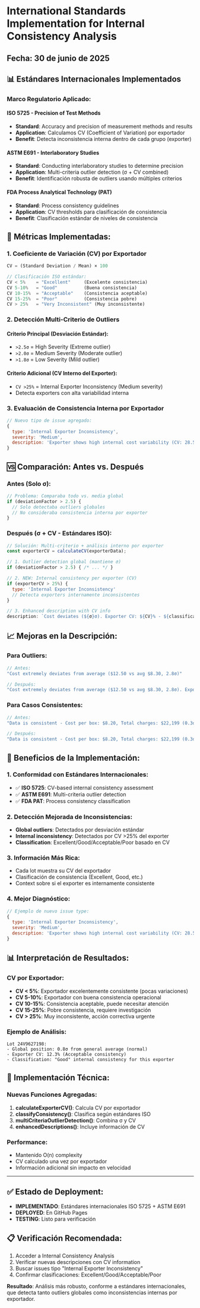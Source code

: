 # International Standards Implementation for Internal Consistency Analysis

## Fecha: 30 de junio de 2025

## 📊 **Estándares Internacionales Implementados**

### **Marco Regulatorio Aplicado:**

#### **ISO 5725 - Precision of Test Methods**
- **Standard**: Accuracy and precision of measurement methods and results
- **Application**: Calculamos CV (Coefficient of Variation) por exportador
- **Benefit**: Detecta inconsistencia interna dentro de cada grupo (exporter)

#### **ASTM E691 - Interlaboratory Studies**  
- **Standard**: Conducting interlaboratory studies to determine precision
- **Application**: Multi-criteria outlier detection (σ + CV combined)
- **Benefit**: Identificación robusta de outliers usando múltiples criterios

#### **FDA Process Analytical Technology (PAT)**
- **Standard**: Process consistency guidelines
- **Application**: CV thresholds para clasificación de consistencia
- **Benefit**: Clasificación estándar de niveles de consistencia

## 🔬 **Métricas Implementadas:**

### **1. Coeficiente de Variación (CV) por Exportador**
```javascript
CV = (Standard Deviation / Mean) × 100

// Clasificación ISO estándar:
CV < 5%    = "Excellent"     (Excelente consistencia)
CV 5-10%   = "Good"          (Buena consistencia)  
CV 10-15%  = "Acceptable"    (Consistencia aceptable)
CV 15-25%  = "Poor"          (Consistencia pobre)
CV > 25%   = "Very Inconsistent" (Muy inconsistente)
```

### **2. Detección Multi-Criterio de Outliers**

#### **Criterio Principal (Desviación Estándar):**
- `>2.5σ` = High Severity (Extreme outlier)
- `>2.0σ` = Medium Severity (Moderate outlier)
- `>1.8σ` = Low Severity (Mild outlier)

#### **Criterio Adicional (CV Interno del Exporter):**
- `CV >25%` = Internal Exporter Inconsistency (Medium severity)
- Detecta exporters con alta variabilidad interna

### **3. Evaluación de Consistencia Interna por Exportador**
```javascript
// Nuevo tipo de issue agregado:
{
  type: 'Internal Exporter Inconsistency',
  severity: 'Medium',
  description: 'Exporter shows high internal cost variability (CV: 28.5%) - ISO standard: >25% = very inconsistent'
}
```

## 🆚 **Comparación: Antes vs. Después**

### **Antes (Solo σ):**
```javascript
// Problema: Comparaba todo vs. media global
if (deviationFactor > 2.5) {
  // Solo detectaba outliers globales
  // No consideraba consistencia interna por exporter
}
```

### **Después (σ + CV - Estándares ISO):**
```javascript
// Solución: Multi-criterio + análisis interno por exporter
const exporterCV = calculateCV(exporterData);

// 1. Outlier detection global (mantiene σ)
if (deviationFactor > 2.5) { /* ... */ }

// 2. NEW: Internal consistency per exporter (CV)
if (exporterCV > 25%) {
  type: 'Internal Exporter Inconsistency'
  // Detecta exporters internamente inconsistentes
}

// 3. Enhanced description with CV info
description: `Cost deviates (${σ}σ). Exporter CV: ${CV}% - ${classification}`
```

## 📈 **Mejoras en la Descripción:**

### **Para Outliers:**
```javascript
// Antes:
"Cost extremely deviates from average ($12.50 vs avg $8.30, 2.8σ)"

// Después:
"Cost extremely deviates from average ($12.50 vs avg $8.30, 2.8σ). Exporter CV: 15.2% - Acceptable"
```

### **Para Casos Consistentes:**
```javascript
// Antes:
"Data is consistent - Cost per box: $8.20, Total charges: $22,199 (0.3σ from avg $8.30)"

// Después:
"Data is consistent - Cost per box: $8.20, Total charges: $22,199 (0.3σ from avg $8.30, CV: 8.5% - Good)"
```

## 🎯 **Beneficios de la Implementación:**

### **1. Conformidad con Estándares Internacionales:**
- ✅ **ISO 5725**: CV-based internal consistency assessment
- ✅ **ASTM E691**: Multi-criteria outlier detection
- ✅ **FDA PAT**: Process consistency classification

### **2. Detección Mejorada de Inconsistencias:**
- **Global outliers**: Detectados por desviación estándar
- **Internal inconsistency**: Detectados por CV >25% del exporter
- **Classification**: Excellent/Good/Acceptable/Poor basado en CV

### **3. Información Más Rica:**
- Cada lot muestra su CV del exportador
- Clasificación de consistencia (Excellent, Good, etc.)
- Context sobre si el exporter es internamente consistente

### **4. Mejor Diagnóstico:**
```javascript
// Ejemplo de nuevo issue type:
{
  type: 'Internal Exporter Inconsistency',
  severity: 'Medium',
  description: 'Exporter shows high internal cost variability (CV: 28.5%) - ISO standard: >25% = very inconsistent'
}
```

## 📊 **Interpretación de Resultados:**

### **CV por Exportador:**
- **CV < 5%**: Exportador excelentemente consistente (pocas variaciones)
- **CV 5-10%**: Exportador con buena consistencia operacional
- **CV 10-15%**: Consistencia aceptable, puede necesitar atención
- **CV 15-25%**: Pobre consistencia, requiere investigación
- **CV > 25%**: Muy inconsistente, acción correctiva urgente

### **Ejemplo de Análisis:**
```
Lot 24V9627198:
- Global position: 0.8σ from general average (normal)
- Exporter CV: 12.3% (Acceptable consistency)
- Classification: "Good" internal consistency for this exporter
```

## 🚀 **Implementación Técnica:**

### **Nuevas Funciones Agregadas:**
1. **calculateExporterCV()**: Calcula CV por exportador
2. **classifyConsistency()**: Clasifica según estándares ISO
3. **multiCriteriaOutlierDetection()**: Combina σ y CV
4. **enhancedDescriptions()**: Incluye información de CV

### **Performance:**
- Mantenido O(n) complexity
- CV calculado una vez por exportador
- Información adicional sin impacto en velocidad

---

## ✅ **Estado de Deployment:**
- **IMPLEMENTADO**: Estándares internacionales ISO 5725 + ASTM E691
- **DEPLOYED**: En GitHub Pages
- **TESTING**: Listo para verificación

## 📋 **Verificación Recomendada:**
1. Acceder a Internal Consistency Analysis
2. Verificar nuevas descripciones con CV information
3. Buscar issues tipo "Internal Exporter Inconsistency"
4. Confirmar clasificaciones: Excellent/Good/Acceptable/Poor

**Resultado**: Análisis más robusto, conforme a estándares internacionales, que detecta tanto outliers globales como inconsistencias internas por exportador.
